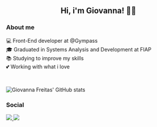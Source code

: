 <h2 align="center">Hi, i'm Giovanna! 🙋‍♀️ </h2>

### About me

💻  Front-End developer at @Gympass
</br>
🎓  Graduated in Systems Analysis and Development at FIAP
 </br>
📚  Studying to improve my skills
</br>
💕  Working with what i love

</br>

![Giovanna Freitas' GitHub stats](https://github-readme-stats.vercel.app/api?username=frgiovanna&hide=prs&show_icons=true&theme=radical)

### Social

<a href="https://www.instagram.com/fritasgi/">
  <img src="https://img.shields.io/badge/Instagram-E4405F?style=for-the-badge&logo=instagram&logoColor=white">
</a>

<a href="https://www.linkedin.com/in/frgiovanna/">
  <img src="https://img.shields.io/badge/LinkedIn-0077B5?style=for-the-badge&logo=linkedin&logoColor=white">
</a>
